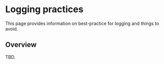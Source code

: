# Logging practices
This page provides information on best-practice for logging and things to avoid.

## Overview
TBD.
